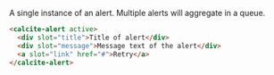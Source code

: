 A single instance of an alert. Multiple alerts will aggregate in a queue.

```html
<calcite-alert active>
  <div slot="title">Title of alert</div>
  <div slot="message">Message text of the alert</div>
  <a slot="link" href="#">Retry</a>
</calcite-alert>
```
